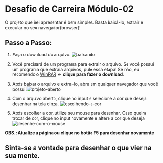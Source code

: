 # Desafio de Carreira Módulo-02

O projeto que irei apresentar é bem simples. Basta baixá-lo, extrair e executar no seu navegador(browser)!

## Passo a Passo:

1. Faça o download do arquivo. ![baixando](https://github.com/Gabolguima/Desafio-carreira-M02/assets/112644455/22dc6ac2-b61c-47c6-a352-8bb5cdeb178b)

2. Você precisará de um programa para extrair o arquivo. Se você possui um programa que extraia arquivos, pule essa etapa! Se não, eu recomendo o [WinRAR](https://www.win-rar.com/download.html?&L=9) <- **clique para fazer o download**.

3. Após baixar o arquivo e extraí-lo, abra em qualquer navegador que você possui.![projeto-aberto](https://github.com/Gabolguima/Desafio-carreira-M02/assets/112644455/6691010d-3b65-4591-abbe-bcd9e7e55f49)

4. Com o arquivo aberto, clique no input e selecione a cor que deseja desenhar na tela cinza. ![escolhendo-a-cor](https://github.com/Gabolguima/Desafio-carreira-M02/assets/112644455/95ab4211-7980-4149-94fb-67fbcefab716)

5. Após escolher a cor, utilize seu mouse para desenhar. Caso queira trocar de cor, clique no input novamente e altere a cor que deseja. ![desenhe-com-o-mouse](https://github.com/Gabolguima/Desafio-carreira-M02/assets/112644455/c0978b62-1222-4a43-828f-22c5cb462dfb)

**OBS.: Atualize a página ou clique no botão F5 para desenhar novamente**


## Sinta-se a vontade para desenhar o que vier na sua mente.

